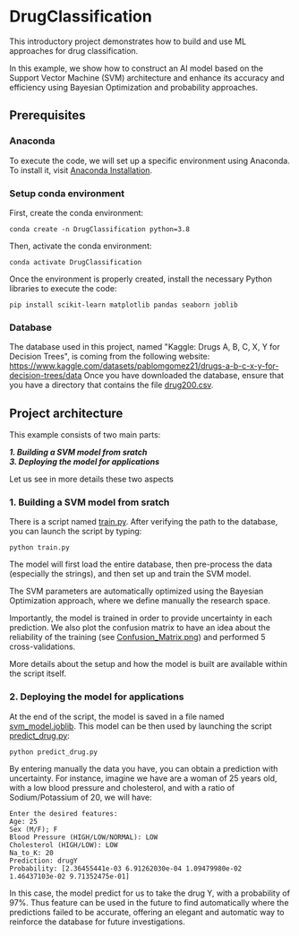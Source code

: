 # DrugClassification
This introductory project demonstrates how to build and use ML approaches for drug classification.

In this example, we show how to construct an AI model based on the Support Vector Machine (SVM) architecture and enhance its accuracy and efficiency using Bayesian Optimization and probability approaches.

## Prerequisites

### Anaconda

To execute the code, we will set up a specific environment using Anaconda. To install it, visit [Anaconda Installation](https://docs.anaconda.com/free/anaconda/install/).

### Setup conda environment

First, create the conda environment:
```
conda create -n DrugClassification python=3.8
```

Then, activate the conda environment:
```
conda activate DrugClassification
```

Once the environment is properly created, install the necessary Python libraries to execute the code:
```
pip install scikit-learn matplotlib pandas seaborn joblib
```

### Database

The database used in this project, named "Kaggle: Drugs A, B, C, X, Y for Decision Trees", is coming from the following website: https://www.kaggle.com/datasets/pablomgomez21/drugs-a-b-c-x-y-for-decision-trees/data 
Once you have downloaded the database, ensure that you have a directory that contains the file [drug200.csv](drug200.csv).

## Project architecture

This example consists of two main parts:

***1. Building a SVM model from sratch***   
***3. Deploying the model for applications***

Let us see in more details these two aspects

### 1. Building a SVM model from sratch

There is a script named [train.py](train.py). After verifying the path to the database, you can launch the script by typing:
```
python train.py
```
The model will first load the entire database, then pre-process the data (especially the strings), and then set up and train the SVM model.    

The SVM parameters are automatically optimized using the Bayesian Optimization approach, where we define manually the research space.   

Importantly, the model is trained in order to provide uncertainty in each prediction. We also plot the confusion matrix to have an idea about the reliability of the training (see [Confusion_Matrix.png](Confusion_Matrix.png)) and performed 5 cross-validations. 

More details about the setup and how the model is built are available within the script itself.   

### 2. Deploying the model for applications

At the end of the script, the model is saved in a file named [svm_model.joblib](svm_model.joblib). This model can be then used by launching the script [predict_drug.py](predict_drug.py):
```
python predict_drug.py
```
By entering manually the data you have, you can obtain a prediction with uncertainty. For instance, imagine we have are a woman of 25 years old, with a low blood pressure and cholesterol, and with a ratio of Sodium/Potassium of 20, we will have:
```
Enter the desired features:
Age: 25
Sex (M/F); F
Blood Pressure (HIGH/LOW/NORMAL): LOW
Cholesterol (HIGH/LOW): LOW
Na_to_K: 20
Prediction: drugY
Probability: [2.36455441e-03 6.91262030e-04 1.09479980e-02 1.46437103e-02 9.71352475e-01]
```

In this case, the model predict for us to take the drug Y, with a probability of 97%. Thus feature can be used in the future to find automatically where the predictions failed to be accurate, offering an elegant and automatic way to reinforce the database for future investigations. 
